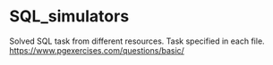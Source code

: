 # SQL_simulators
Solved SQL task from different resources. Task specified in each file.
https://www.pgexercises.com/questions/basic/